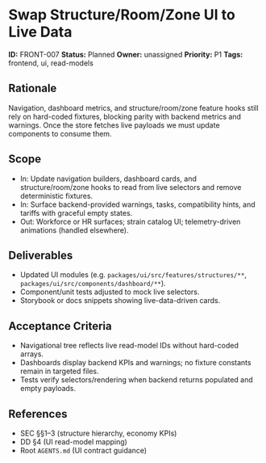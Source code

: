 # Swap Structure/Room/Zone UI to Live Data

**ID:** FRONT-007
**Status:** Planned
**Owner:** unassigned
**Priority:** P1
**Tags:** frontend, ui, read-models

## Rationale
Navigation, dashboard metrics, and structure/room/zone feature hooks still rely on hard-coded fixtures, blocking parity with backend metrics and warnings. Once the store fetches live payloads we must update components to consume them.

## Scope
- In: Update navigation builders, dashboard cards, and structure/room/zone hooks to read from live selectors and remove deterministic fixtures.
- In: Surface backend-provided warnings, tasks, compatibility hints, and tariffs with graceful empty states.
- Out: Workforce or HR surfaces; strain catalog UI; telemetry-driven animations (handled elsewhere).

## Deliverables
- Updated UI modules (e.g. `packages/ui/src/features/structures/**`, `packages/ui/src/components/dashboard/**`).
- Component/unit tests adjusted to mock live selectors.
- Storybook or docs snippets showing live-data-driven cards.

## Acceptance Criteria
- Navigational tree reflects live read-model IDs without hard-coded arrays.
- Dashboards display backend KPIs and warnings; no fixture constants remain in targeted files.
- Tests verify selectors/rendering when backend returns populated and empty payloads.

## References
- SEC §§1–3 (structure hierarchy, economy KPIs)
- DD §4 (UI read-model mapping)
- Root `AGENTS.md` (UI contract guidance)
